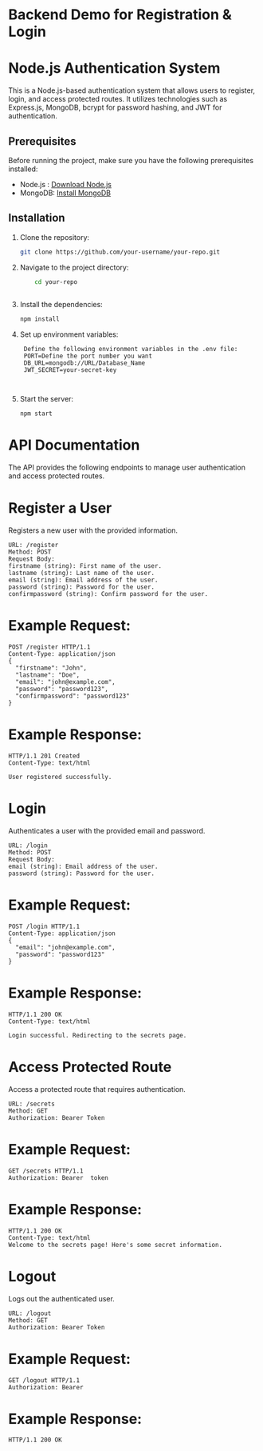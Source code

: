 # Backend Demo for Registration & Login
# Node.js Authentication System

This is a Node.js-based authentication system that allows users to register, login, and access protected routes. It utilizes technologies such as Express.js, MongoDB, bcrypt for password hashing, and JWT for authentication.

## Prerequisites

Before running the project, make sure you have the following prerequisites installed:

- Node.js : [Download Node.js](https://nodejs.org)
- MongoDB: [Install MongoDB](https://docs.mongodb.com/manual/installation/)

## Installation

1. Clone the repository:
   ```bash
   git clone https://github.com/your-username/your-repo.git

2. Navigate to the project directory:
   ```bash
       cd your-repo
       
3. Install the dependencies:
   ```bash
   npm install
   
4. Set up environment variables:

   ```Create a .env file in the root directory.
    Define the following environment variables in the .env file:
    PORT=Define the port number you want
    DB_URL=mongodb://URL/Database_Name
    JWT_SECRET=your-secret-key
    
    
5. Start the server:

       npm start
 
# API Documentation

The API provides the following endpoints to manage user authentication and access protected routes.

# Register a User
Registers a new user with the provided information.

    URL: /register
    Method: POST
    Request Body:
    firstname (string): First name of the user.
    lastname (string): Last name of the user.
    email (string): Email address of the user.
    password (string): Password for the user.
    confirmpassword (string): Confirm password for the user.

# Example Request:

    POST /register HTTP/1.1
    Content-Type: application/json
    {
      "firstname": "John",
      "lastname": "Doe",
      "email": "john@example.com",
      "password": "password123",
      "confirmpassword": "password123"
    }

# Example Response:

    HTTP/1.1 201 Created
    Content-Type: text/html

    User registered successfully.
    
# Login
Authenticates a user with the provided email and password.

    URL: /login
    Method: POST
    Request Body:
    email (string): Email address of the user.
    password (string): Password for the user.

# Example Request:

    POST /login HTTP/1.1
    Content-Type: application/json
    {
      "email": "john@example.com",
      "password": "password123"
    }
    
# Example Response:

    HTTP/1.1 200 OK
    Content-Type: text/html

    Login successful. Redirecting to the secrets page.

# Access Protected Route
Access a protected route that requires authentication.

    URL: /secrets
    Method: GET
    Authorization: Bearer Token
    
# Example Request:

    GET /secrets HTTP/1.1
    Authorization: Bearer  token

# Example Response:

    HTTP/1.1 200 OK
    Content-Type: text/html
    Welcome to the secrets page! Here's some secret information.
    
    
# Logout
Logs out the authenticated user.

    URL: /logout
    Method: GET
    Authorization: Bearer Token 

# Example Request:

    GET /logout HTTP/1.1
    Authorization: Bearer
    
# Example Response:

    HTTP/1.1 200 OK

